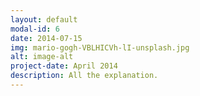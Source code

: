```yaml
---
layout: default
modal-id: 6
date: 2014-07-15
img: mario-gogh-VBLHICVh-lI-unsplash.jpg
alt: image-alt
project-date: April 2014
description: All the explanation.
---
```


